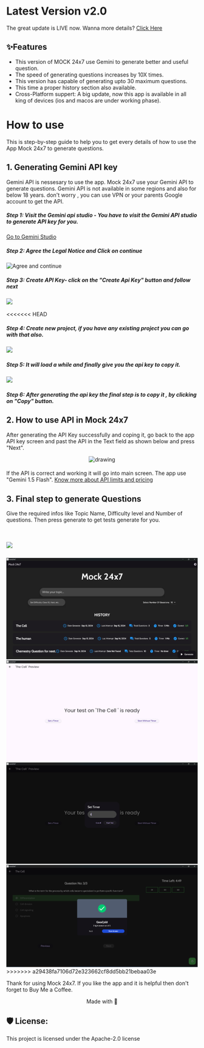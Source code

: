 

# Latest Version v2.0
The great update is LIVE now.
Wanna more details? [Click Here](https://somnathdashs.github.io/Mock247/)


## ✨Features
- This version of MOCK 24x7 use Gemini to generate better and useful question.
- The speed of generating questions increases by 10X times.
- This version has capable of generating upto 30 maximum questions.
- This time a proper history section also available.
- Cross-Platform suppert: A big update, now this app is available in all king of devices (ios and macos are under working phase).
# How to use
This is step-by-step guide to help you to get every details of how to use the App Mock 24x7 to generate questions.

## 1. Generating Gemini API key
Gemini API is nessesary to use the app. Mock 24x7 use your Gemini API to generate questions. Gemini API is not available in some regions and also for below 18 years. don't worry , you can use VPN or your parents Google account to get the API.
#####  Step 1:  Visit the Gemini api studio - You have to visit the Gemini API studio to generate API key for you.
[Go to Gemini Studio](https://aistudio.google.com/app/apikey)
#####  Step 2: Agree the Legal Notice and Click on continue
####
![](https://firebasestorage.googleapis.com/v0/b/my-portfolio-51150.appspot.com/o/ScreenShort%2FMock%20247%20guid%2FScreenshot%202024-10-08%20130120.png?alt=media&token=d4ac4c6f-aedc-4170-83b0-c2506edc15dd "Agree and continue")
##### Step 3: Create API Key- click on the "Create Api Key" button and follow next
#### 
![](https://firebasestorage.googleapis.com/v0/b/my-portfolio-51150.appspot.com/o/ScreenShort%2FMock%20247%20guid%2FScreenshot%202024-10-08%20125638.png?alt=media&token=e45ac0ae-26c0-4287-8b6b-003d0f23217f)

<<<<<<< HEAD
##### Step 4: Create new project, if you have any existing project you can go with that also.
####
![](https://firebasestorage.googleapis.com/v0/b/my-portfolio-51150.appspot.com/o/ScreenShort%2FMock%20247%20guid%2FScreenshot%202024-10-08%20130230.png?alt=media&token=6efe5856-4fa6-4bd0-b377-9ad6c5f956ca) 
##### Step 5: It will load a while and finally give you the api key to copy it. 
####
![](https://firebasestorage.googleapis.com/v0/b/my-portfolio-51150.appspot.com/o/ScreenShort%2FMock%20247%20guid%2FScreenshot%202024-10-08%20125916.png?alt=media&token=3f1b59e9-7528-4eec-b258-5de325398264)
##### Step 6: After generating the api key the final step is to copy it , by clicking on "Copy" button.

## 2. How to use API in Mock 24x7
After generating the API Key successfully and coping it, go back to the app API key screen and past the API in the Text field as shown below and press "Next".

<p align="center"><img src="https://firebasestorage.googleapis.com/v0/b/my-portfolio-51150.appspot.com/o/ScreenShort%2FMock%20247%20guid%2Fimg-0.png?alt=media&token=bce0d128-4b19-416f-89ef-50fcc80316e7" alt="drawing" width="200"/></p>

####
If the API is correct and working it will go into main screen. The app use "Gemini 1.5 Flash".
[Know more about API limits and pricing](https://ai.google.dev/pricing)
 
## 3. Final step to generate Questions
Give the required infos like Topic Name, Difficulty level and Number of questions. Then press generate to get tests generate for you.
####
![](https://firebasestorage.googleapis.com/v0/b/my-portfolio-51150.appspot.com/o/ScreenShort%2FMock%20247%20guid%2FScreenshot%202024-10-08%20213704.png?alt=media&token=b54bd18e-bbb8-434c-aca8-ef756f7af986)
=======
<img src="https://github.com/somnathdashs/Mock-24x7/blob/main/Screenshot/5.png?raw=true" alt="project-screenshot" >

<img src="https://github.com/somnathdashs/Mock-24x7/blob/main/Screenshot/4.png?raw=true" alt="project-screenshot" >

<img src="https://github.com/somnathdashs/Mock-24x7/blob/main/Screenshot/3.png?raw=true" alt="project-screenshot">

<img src="https://github.com/somnathdashs/Mock-24x7/blob/main/Screenshot/1.png?raw=true" alt="project-screenshot" >
>>>>>>> a29438fa7106d72e323662cf8dd5bb21bebaa03e

Thank for using Mock 24x7. If you like the app and it is helpful then don't forget to Buy Me a Coffee.
<P align="center">Made with 💖</P>

## 🛡️ License:

This project is licensed under the Apache-2.0 license